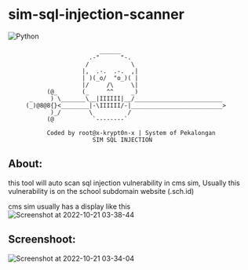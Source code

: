 # sim-sql-injection-scanner
![Python](https://img.shields.io/badge/Python-3.9.2-blue)

```
                          ______
                       .-"      "-.
                      /            \               
                     |,  .-.  .-.  ,|
                     | )(_o/  "o_)( |
                     |/     /\     \|
           (@_       (_     ^^     _)
      _     ) \_______\__|IIIIII|__/_________________________
     (_)@8@8{}<________|-\IIIIII/-|__________________________>
            )_/        \          /
           (@           `--------`
           
           Coded by root@x-krypt0n-x | System of Pekalongan
                        SIM SQL INJECTION

```
## About:
this tool will auto scan sql injection vulnerability in cms sim, Usually this vulnerability is on the school subdomain website (.sch.id)

cms sim usually has a display like this
![Screenshot at 2022-10-21 03-38-44](https://user-images.githubusercontent.com/51450260/196964275-636eeacd-bc35-4018-8384-fe2a2ad4f1d5.png)

## Screenshoot:
![Screenshot at 2022-10-21 03-34-04](https://user-images.githubusercontent.com/51450260/196964534-baf53471-f1d4-452d-ab88-9c89d734c934.png)
